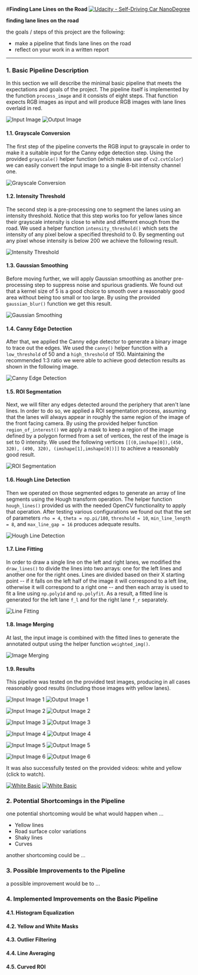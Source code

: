 #**Finding Lane Lines on the Road** 
[![Udacity - Self-Driving Car NanoDegree](https://s3.amazonaws.com/udacity-sdc/github/shield-carnd.svg)](http://www.udacity.com/drive)

**finding lane lines on the road**

the goals / steps of this project are the following:
* make a pipeline that finds lane lines on the road
* reflect on your work in a written report


[//]: # (image references)

[image1]: ./writeup_images/image1.png "image1"
[image1_grayscale]: ./writeup_images/image1_grayscale.png "image1_grayscale"
[image1_graythreshold]: ./writeup_images/image1_graythreshold.png "image1_graythreshold"
[image1_gaussian]: ./writeup_images/image1_gaussian.png "image1_gaussian"
[image1_canny]: ./writeup_images/image1_canny.png "image1_canny"
[image1_roi]: ./writeup_images/image1_roi.png "image1_roi"
[image1_hough]: ./writeup_images/image1_hough.png "image1_hough"
[image1_fit]: ./writeup_images/image1_fit.png "image1_fit"
[image1_result]: ./writeup_images/image1_result.png "image1_result"
[image2]: ./writeup_images/image2.png "image2"
[image2_result]: ./writeup_images/image2_result.png "image2_result"
[image3]: ./writeup_images/image3.png "image3"
[image3_result]: ./writeup_images/image3_result.png "image3_result"
[image4]: ./writeup_images/image4.png "image4"
[image4_result]: ./writeup_images/image4_result.png "image4_result"
[image5]: ./writeup_images/image5.png "image5"
[image5_result]: ./writeup_images/image5_result.png "image5_result"
[image6]: ./writeup_images/image6.png "image6"
[image6_result]: ./writeup_images/image6_result.png "image6_result"

---

### 1. Basic Pipeline Description

In this section we will describe the minimal basic pipeline that meets the expectations and goals of the project. The pipeline itself is implemented by the function `process_image` and it consists of eight steps. That function expects RGB images as input and will produce RGB images with lane lines overlaid in red.

![Input Image][image1]
![Output Image][image1_result]

#### 1.1. Grayscale Conversion

The first step of the pipeline converts the RGB input to grayscale in order to make it a suitable input for the Canny edge detection step. Using the provided `grayscale()` helper function (which makes use of `cv2.cvtColor`) we can easily convert the input image to a single 8-bit intensity channel one.

![Grayscale Conversion][image1_grayscale]

#### 1.2. Intensity Threshold

The second step is a pre-processing one to segment the lanes using an intensity threshold. Notice that this step works too for yellow lanes since their grayscale intensity is close to white and different enough from the road. We used a helper function `intensity_threshold()` which sets the intensity of any pixel below a specified threshold to 0. By segmenting out any pixel whose intensity is below 200 we achieve the following result.

![Intensity Threshold][image1_graythreshold]

#### 1.3. Gaussian Smoothing

Before moving further, we will apply Gaussian smoothing as another pre-processing step to suppress noise and spurious gradients. We found out that a kernel size of 5 is a good choice to smooth over a reasonably good area without being too small or too large. By using the provided `gaussian_blur()` function we get this result.

![Gaussian Smoothing][image1_gaussian]

#### 1.4. Canny Edge Detection

After that, we applied the Canny edge detector to generate a binary image to trace out the edges. We used the `canny()` helper function with a `low_threshold` of 50 and a `high_threshold` of 150. Maintaining the recommended 1:3 ratio we were able to achieve good detection results as shown in the following image.

![Canny Edge Detection][image1_canny]

#### 1.5. ROI Segmentation

Next, we will filter any edges detected around the periphery that aren't lane lines. In order to do so, we applied a ROI segmentation process, assuming that the lanes will always appear in roughly the same region of the image of the front facing camera. By using the provided helper function `region_of_interest()` we apply a mask to keep a region of the image defined by a polygon formed from a set of vertices, the rest of the image is set to 0 intensity. We used the following vertices `[[(0,imshape[0]),(450, 320), (490, 320), (imshape[1],imshape[0])]]` to achieve a reasonably good result.

![ROI Segmentation][image1_roi]

#### 1.6. Hough Line Detection

Then we operated on those segmented edges to generate an array of line segments using the Hough transform operation. The helper function `hough_lines()` provided us with the needed OpenCV functionality to apply that operation. After testing various configurations we found out that the set of parameters `rho = 4`, `theta = np.pi/180`, `threshold = 10`, `min_line_length = 8`, and `max_line_gap = 16` produces adequate results.

![Hough Line Detection][image1_hough]

#### 1.7. Line Fitting

In order to draw a single line on the left and right lanes, we modified the `draw_lines()` to divide the lines into two arrays: one for the left lines and another one for the right ones. Lines are divided based on their X starting point -- if it falls on the left half of the image it will correspond to a left line, otherwise it will correspond to a right one -- and then each array is used to fit a line using `np.poly1d` and `np.polyfit`. As a result, a fitted line is generated for the left lane `f_l` and for the right lane `f_r` separately.

![Line Fitting][image1_fit]

#### 1.8. Image Merging

At last, the input image is combined with the fitted lines to generate the annotated output using the helper function `weighted_img()`.

![Image Merging][image1_result]

#### 1.9. Results

This pipeline was tested on the provided test images, producing in all cases reasonably good results (including those images with yellow lanes).

![Input Image 1][image1]
![Output Image 1][image1_result]

![Input Image 2][image2]
![Output Image 2][image2_result]

![Input Image 3][image3]
![Output Image 3][image3_result]

![Input Image 4][image4]
![Output Image 4][image4_result]

![Input Image 5][image5]
![Output Image 5][image5_result]

![Input Image 6][image6]
![Output Image 6][image6_result]

It was also successfully tested on the provided videos: white and yellow (click to watch).

[![White Basic](http://img.youtube.com/vi/pvyCv6XrOyY/0.jpg)](http://www.youtube.com/watch?v=pvyCv6XrOyY "Self-Driving Car Nanodegree - P1: Finding Lane Lines - White Basic")
[![White Basic](http://img.youtube.com/vi/qAYoS7JaMnk/0.jpg)](http://www.youtube.com/watch?v=qAYoS7JaMnk "Self-Driving Car Nanodegree - P1: Finding Lane Lines - Yellow Basic")

### 2. Potential Shortcomings in the Pipeline

one potential shortcoming would be what would happen when ... 

* Yellow lines
* Road surface color variations
* Shaky lines
* Curves

another shortcoming could be ...

### 3. Possible Improvements to the Pipeline

a possible improvement would be to ...

### 4. Implemented Improvements on the Basic Pipeline

#### 4.1. Histogram Equalization

#### 4.2. Yellow and White Masks

#### 4.3. Outlier Filtering

#### 4.4. Line Averaging

#### 4.5. Curved ROI
